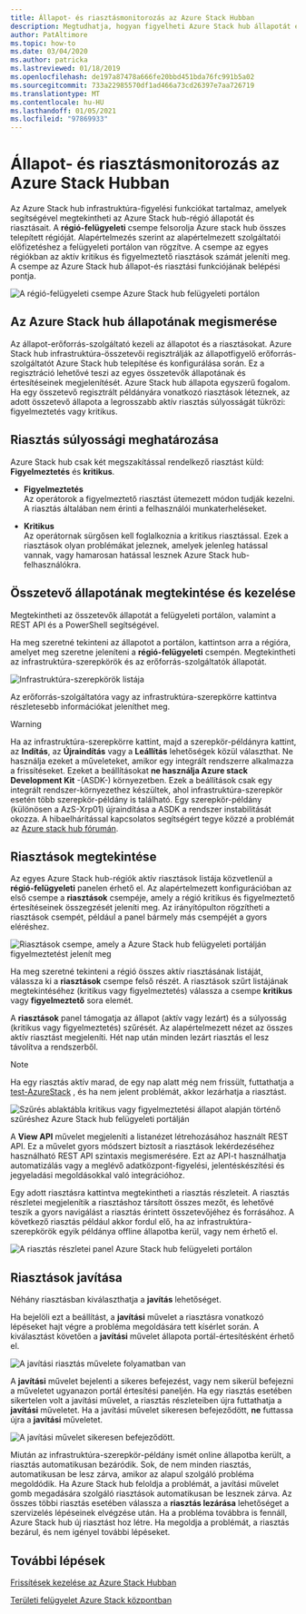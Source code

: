 ```yaml
---
title: Állapot- és riasztásmonitorozás az Azure Stack Hubban
description: Megtudhatja, hogyan figyelheti Azure Stack hub állapotát és riasztásait.
author: PatAltimore
ms.topic: how-to
ms.date: 03/04/2020
ms.author: patricka
ms.lastreviewed: 01/18/2019
ms.openlocfilehash: de197a87478a666fe20bbd451bda76fc991b5a02
ms.sourcegitcommit: 733a22985570df1ad466a73cd26397e7aa726719
ms.translationtype: MT
ms.contentlocale: hu-HU
ms.lasthandoff: 01/05/2021
ms.locfileid: "97869933"
---
```

# <a name="monitor-health-and-alerts-in-azure-stack-hub"></a>Állapot- és riasztásmonitorozás az Azure Stack Hubban

Az Azure Stack hub infrastruktúra-figyelési funkciókat tartalmaz, amelyek segítségével megtekintheti az Azure Stack hub-régió állapotát és riasztásait. A **régió-felügyeleti** csempe felsorolja Azure stack hub összes telepített régióját. Alapértelmezés szerint az alapértelmezett szolgáltatói előfizetéshez a felügyeleti portálon van rögzítve. A csempe az egyes régiókban az aktív kritikus és figyelmeztető riasztások számát jeleníti meg. A csempe az Azure Stack hub állapot-és riasztási funkciójának belépési pontja.

![A régió-felügyeleti csempe Azure Stack hub felügyeleti portálon](media/azure-stack-monitor-health/image1.png)

## <a name="understand-health-in-azure-stack-hub"></a>Az Azure Stack hub állapotának megismerése

Az állapot-erőforrás-szolgáltató kezeli az állapotot és a riasztásokat. Azure Stack hub infrastruktúra-összetevői regisztrálják az állapotfigyelő erőforrás-szolgáltatót Azure Stack hub telepítése és konfigurálása során. Ez a regisztráció lehetővé teszi az egyes összetevők állapotának és értesítéseinek megjelenítését. Azure Stack hub állapota egyszerű fogalom. Ha egy összetevő regisztrált példányára vonatkozó riasztások léteznek, az adott összetevő állapota a legrosszabb aktív riasztás súlyosságát tükrözi: figyelmeztetés vagy kritikus.

## <a name="alert-severity-definition"></a>Riasztás súlyossági meghatározása

Azure Stack hub csak két megszakítással rendelkező riasztást küld: **Figyelmeztetés** és **kritikus**.

- **Figyelmeztetés**  
  Az operátorok a figyelmeztető riasztást ütemezett módon tudják kezelni. A riasztás általában nem érinti a felhasználói munkaterheléseket.

- **Kritikus**  
  Az operátornak sürgősen kell foglalkoznia a kritikus riasztással. Ezek a riasztások olyan problémákat jeleznek, amelyek jelenleg hatással vannak, vagy hamarosan hatással lesznek Azure Stack hub-felhasználókra.


## <a name="view-and-manage-component-health-state"></a>Összetevő állapotának megtekintése és kezelése

Megtekintheti az összetevők állapotát a felügyeleti portálon, valamint a REST API és a PowerShell segítségével.

Ha meg szeretné tekinteni az állapotot a portálon, kattintson arra a régióra, amelyet meg szeretne jeleníteni a **régió-felügyeleti** csempén. Megtekintheti az infrastruktúra-szerepkörök és az erőforrás-szolgáltatók állapotát.

![Infrastruktúra-szerepkörök listája](media/azure-stack-monitor-health/image2.png)

Az erőforrás-szolgáltatóra vagy az infrastruktúra-szerepkörre kattintva részletesebb információkat jeleníthet meg.

> [!WARNING]  
> Ha az infrastruktúra-szerepkörre kattint, majd a szerepkör-példányra kattint, az **Indítás**, az **Újraindítás** vagy a **Leállítás** lehetőségek közül választhat. Ne használja ezeket a műveleteket, amikor egy integrált rendszerre alkalmazza a frissítéseket. Ezeket a beállításokat **ne használja Azure stack Development Kit** -(ASDK-) környezetben. Ezek a beállítások csak egy integrált rendszer-környezethez készültek, ahol infrastruktúra-szerepkör esetén több szerepkör-példány is található. Egy szerepkör-példány (különösen a AzS-Xrp01) újraindítása a ASDK a rendszer instabilitását okozza. A hibaelhárítással kapcsolatos segítségért tegye közzé a problémát az [Azure stack hub fórumán](https://aka.ms/azurestackforum).
>

## <a name="view-alerts"></a>Riasztások megtekintése

Az egyes Azure Stack hub-régiók aktív riasztások listája közvetlenül a **régió-felügyeleti** panelen érhető el. Az alapértelmezett konfigurációban az első csempe a **riasztások** csempéje, amely a régió kritikus és figyelmeztető értesítéseinek összegzését jeleníti meg. Az irányítópulton rögzítheti a riasztások csempét, például a panel bármely más csempéjét a gyors eléréshez.

![Riasztások csempe, amely a Azure Stack hub felügyeleti portálján figyelmeztetést jelenít meg](media/azure-stack-monitor-health/image3.png)

 Ha meg szeretné tekinteni a régió összes aktív riasztásának listáját, válassza ki a **riasztások** csempe felső részét. A riasztások szűrt listájának megtekintéséhez (kritikus vagy figyelmeztetés) válassza a csempe **kritikus** vagy **figyelmeztető** sora elemét.

A **riasztások** panel támogatja az állapot (aktív vagy lezárt) és a súlyosság (kritikus vagy figyelmeztetés) szűrését. Az alapértelmezett nézet az összes aktív riasztást megjeleníti. Hét nap után minden lezárt riasztás el lesz távolítva a rendszerből.

>[!Note]
>Ha egy riasztás aktív marad, de egy nap alatt még nem frissült, futtathatja a [test-AzureStack](azure-stack-diagnostic-test.md) , és ha nem jelent problémát, akkor lezárhatja a riasztást.

![Szűrés ablaktábla kritikus vagy figyelmeztetési állapot alapján történő szűréshez Azure Stack hub felügyeleti portálján](media/azure-stack-monitor-health/alert-view.png)

A **View API** művelet megjeleníti a listanézet létrehozásához használt REST API. Ez a művelet gyors módszert biztosít a riasztások lekérdezéséhez használható REST API szintaxis megismerésére. Ezt az API-t használhatja automatizálás vagy a meglévő adatközpont-figyelési, jelentéskészítési és jegyeladási megoldásokkal való integrációhoz.

Egy adott riasztásra kattintva megtekintheti a riasztás részleteit. A riasztás részletei megjelenítik a riasztáshoz társított összes mezőt, és lehetővé teszik a gyors navigálást a riasztás érintett összetevőjéhez és forrásához. A következő riasztás például akkor fordul elő, ha az infrastruktúra-szerepkörök egyik példánya offline állapotba kerül, vagy nem érhető el.  

![A riasztás részletei panel Azure Stack hub felügyeleti portálon](media/azure-stack-monitor-health/alert-detail.png)

## <a name="repair-alerts"></a>Riasztások javítása

Néhány riasztásban kiválaszthatja a **javítás** lehetőséget.

Ha bejelöli ezt a beállítást, a **javítási** művelet a riasztásra vonatkozó lépéseket hajt végre a probléma megoldására tett kísérlet során. A kiválasztást követően a **javítási** művelet állapota portál-értesítésként érhető el.

![A javítási riasztás művelete folyamatban van](media/azure-stack-monitor-health/repair-in-progress.png)

A **javítási** művelet bejelenti a sikeres befejezést, vagy nem sikerül befejezni a műveletet ugyanazon portál értesítési paneljén.  Ha egy riasztás esetében sikertelen volt a javítási művelet, a riasztás részleteiben újra futtathatja a **javítási** műveletet. Ha a javítási művelet sikeresen befejeződött, **ne** futtassa újra a **javítási** műveletet.

![A javítási művelet sikeresen befejeződött.](media/azure-stack-monitor-health/repair-completed.png)

Miután az infrastruktúra-szerepkör-példány ismét online állapotba került, a riasztás automatikusan bezáródik. Sok, de nem minden riasztás, automatikusan be lesz zárva, amikor az alapul szolgáló probléma megoldódik. Ha Azure Stack hub feloldja a problémát, a javítási művelet gomb megadására szolgáló riasztások automatikusan be lesznek zárva. Az összes többi riasztás esetében válassza a **riasztás lezárása** lehetőséget a szervizelés lépéseinek elvégzése után. Ha a probléma továbbra is fennáll, Azure Stack hub új riasztást hoz létre. Ha megoldja a problémát, a riasztás bezárul, és nem igényel további lépéseket.

## <a name="next-steps"></a>További lépések

[Frissítések kezelése az Azure Stack Hubban](azure-stack-updates.md)

[Területi felügyelet Azure Stack központban](azure-stack-region-management.md)
